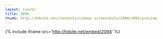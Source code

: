 ```yaml
---
layout: sieutv
title: 2094
thumb: http://hdsite.net/contents/videos_screenshots/2000/2094/preview_360p.mp4.jpg
---
```

{% include iframe src='http://hdsite.net/embed/2094' %}
 
